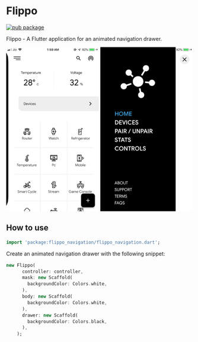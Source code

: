 # Flippo

[![pub package](https://img.shields.io/badge/pub-0.0.5-green.svg)](https://pub.dartlang.org/packages/flippo_navigation)

Flippo - A Flutter application for an animated navigation drawer.

<p>
	<img src="https://github.com/sad1996/flippo/blob/master/Screenshot/Screen1.png?raw=true" width="250" height="443"  />
	<img src="https://github.com/sad1996/flippo/blob/master/Screenshot/Screen2.png?raw=true" width="250" height="443" />
</p>

## How to use

````dart
import 'package:flippo_navigation/flippo_navigation.dart';
````

Create an animated navigation drawer with the following snippet:

````dart
new Flippo(
      controller: controller,
      mask: new Scaffold(
        backgroundColor: Colors.white,
      ),
      body: new Scaffold(
        backgroundColor: Colors.white,
      ),
      drawer: new Scaffold(
        backgroundColor: Colors.black,
      ),
    );
````
